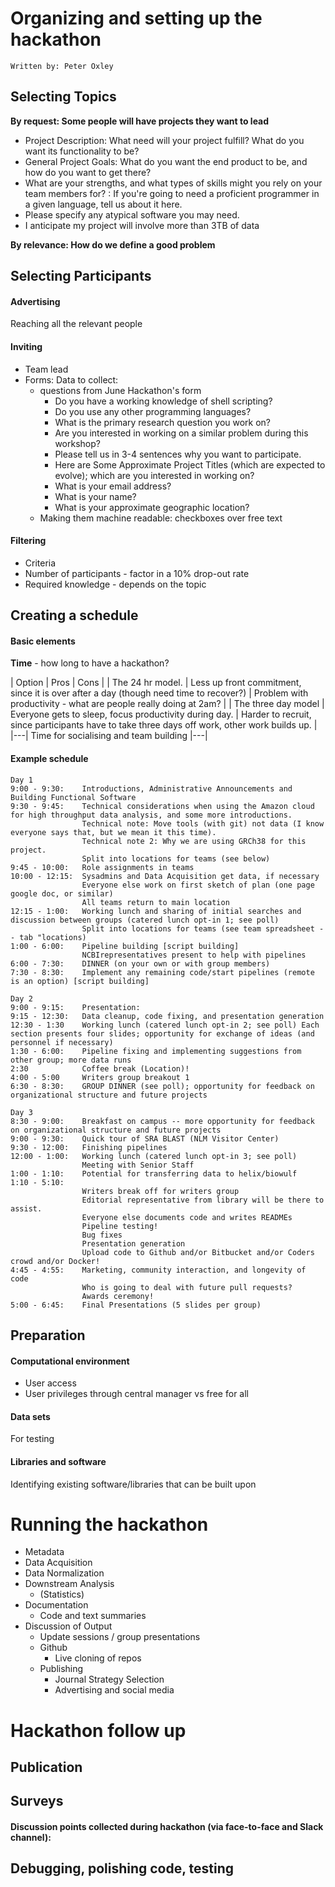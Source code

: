 # Organizing and setting up the hackathon
```Written by: Peter Oxley```

## Selecting Topics
**By request: Some people will have projects they want to lead**

* Project Description: What need will your project fulfill? What do you want its functionality to be?
* General Project Goals: What do you want the end product to be, and how do you want to get there?
* What are your strengths, and what types of skills might you rely on your team members for? : If you're going to need a proficient programmer in a given language, tell us about it here.
* Please specify any atypical software you may need.
* I anticipate my project will involve more than 3TB of data

**By relevance: How do we define a good problem**
 
 
## Selecting Participants
#### Advertising
Reaching all the relevant people

#### Inviting
* Team lead
* Forms: Data to collect:
    * questions from June Hackathon's form
        * Do you have a working knowledge of shell scripting?
        * Do you use any other programming languages?
        * What is the primary research question you work on?
        * Are you interested in working on a similar problem during this workshop?
        * Please tell us in 3-4 sentences why you want to participate.
        * Here are Some Approximate Project Titles (which are expected to evolve); which are you interested in working on?
        * What is your email address?
        * What is your name?
        * What is your approximate geographic location?
    * Making them machine readable: checkboxes over free text
 
#### Filtering
* Criteria
* Number of participants - factor in a 10% drop-out rate
* Required knowledge - depends on the topic
 
## Creating a schedule
#### Basic elements
**Time** - how long to have a hackathon?

| Option | Pros | Cons |
| The 24 hr model. |  Less up front commitment, since it is over after a day (though need time to recover?) |  Problem with productivity - what are people really doing at 2am? |
| The three day model |  Everyone gets to sleep, focus productivity during day. | Harder to recruit, since participants have to take three days off work, other work builds up. |
|---| Time for socialising and team building |---|

 
#### Example schedule
```
Day 1
9:00 - 9:30:    Introductions, Administrative Announcements and Building Functional Software
9:30 - 9:45:    Technical considerations when using the Amazon cloud for high throughput data analysis, and some more introductions.
                Technical note: Move tools (with git) not data (I know everyone says that, but we mean it this time).
                Technical note 2: Why we are using GRCh38 for this project.
                Split into locations for teams (see below)
9:45 - 10:00:   Role assignments in teams
10:00 - 12:15:  Sysadmins and Data Acquisition get data, if necessary
                Everyone else work on first sketch of plan (one page google doc, or similar)
                All teams return to main location
12:15 - 1:00:   Working lunch and sharing of initial searches and discussion between groups (catered lunch opt-in 1; see poll)
                Split into locations for teams (see team spreadsheet -- tab "locations)
1:00 - 6:00:    Pipeline building [script building]
                NCBIrepresentatives present to help with pipelines
6:00 - 7:30:    DINNER (on your own or with group members)
7:30 - 8:30:    Implement any remaining code/start pipelines (remote is an option) [script building]
 
Day 2
9:00 - 9:15:    Presentation: 
9:15 - 12:30:   Data cleanup, code fixing, and presentation generation
12:30 - 1:30    Working lunch (catered lunch opt-in 2; see poll) Each section presents four slides; opportunity for exchange of ideas (and personnel if necessary)
1:30 - 6:00:    Pipeline fixing and implementing suggestions from other group; more data runs
2:30            Coffee break (Location)!
4:00 - 5:00     Writers group breakout 1
6:30 - 8:30:    GROUP DINNER (see poll); opportunity for feedback on organizational structure and future projects
 
Day 3
8:30 - 9:00:    Breakfast on campus -- more opportunity for feedback on organizational structure and future projects
9:00 - 9:30:    Quick tour of SRA BLAST (NLM Visitor Center)
9:30 - 12:00:   Finishing pipelines
12:00 - 1:00:   Working lunch (catered lunch opt-in 3; see poll)
                Meeting with Senior Staff
1:00 - 1:10:    Potential for transferring data to helix/biowulf
1:10 - 5:10:
                Writers break off for writers group
                Editorial representative from library will be there to assist.
                Everyone else documents code and writes READMEs
                Pipeline testing!
                Bug fixes
                Presentation generation
                Upload code to Github and/or Bitbucket and/or Coders crowd and/or Docker!
4:45 - 4:55:    Marketing, community interaction, and longevity of code
                Who is going to deal with future pull requests?
                Awards ceremony!
5:00 - 6:45:    Final Presentations (5 slides per group)
```

## Preparation
#### Computational environment

* User access
* User privileges through central manager vs free for all

#### Data sets
For testing 
 
#### Libraries and software
Identifying existing software/libraries that can be built upon
 
# Running the hackathon
* Metadata
* Data Acquisition
* Data Normalization
* Downstream Analysis 
    * (Statistics)
* Documentation 
    * Code and text summaries
* Discussion of Output
    * Update sessions / group presentations
    * Github
        *  Live cloning of repos
    * Publishing
        *  Journal Strategy Selection
        *  Advertising and social media
 
# Hackathon follow up
## Publication
## Surveys
#### Discussion points collected during hackathon (via face-to-face and Slack channel):
 
## Debugging, polishing code, testing
